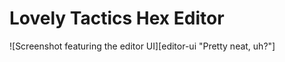 # Lovely Tactics Hex Editor

![Screenshot featuring the editor UI][editor-ui "Pretty neat, uh?"]

[editor-ui]: https://raw.githubusercontent.com/felipetavares/lovely-tactics-gui/master/screenshots/01.png
